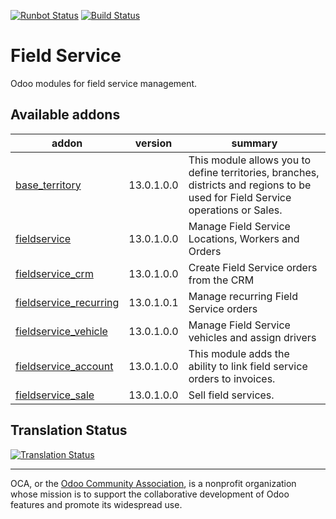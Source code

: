 [![Runbot Status](https://runbot.odoo-community.org/runbot/badge/flat/264/13.0.svg)](https://runbot.odoo-community.org/runbot/repo/github-com-oca-field-service-264)
[![Build Status](https://travis-ci.org/OCA/field-service.svg?branch=13.0)](https://travis-ci.org/OCA/field-service)

# Field Service

Odoo modules for field service management.

[//]: # (addons)

Available addons
----------------
addon | version | summary
--- | --- | ---
[base_territory](base_territory/) | 13.0.1.0.0 | This module allows you to define territories, branches, districts and regions to be used for Field Service operations or Sales.
[fieldservice](fieldservice/) | 13.0.1.0.0 | Manage Field Service Locations, Workers and Orders
[fieldservice_crm](fieldservice_crm/) | 13.0.1.0.0 | Create Field Service orders from the CRM
[fieldservice_recurring](fieldservice_recurring/) | 13.0.1.0.1 | Manage recurring Field Service orders
[fieldservice_vehicle](fieldservice_vehicle/) | 13.0.1.0.0 | Manage Field Service vehicles and assign drivers
[fieldservice_account](fieldservice_account/) | 13.0.1.0.0 | This module adds the ability to link field service orders to invoices.
[fieldservice_sale](fieldservice_sale/) | 13.0.1.0.0 | Sell field services.

[//]: # (end addons)

## Translation Status
[![Translation Status](https://translation.odoo-community.org/widgets/field-service-13-0/-/multi-auto.svg)](https://translation.odoo-community.org/engage/field-service-13-0/?utm_source=widget)

----

OCA, or the [Odoo Community Association](http://odoo-community.org/), is a nonprofit organization whose
mission is to support the collaborative development of Odoo features and
promote its widespread use.
